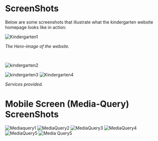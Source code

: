 # ScreenShots


Below are some screenshots that illustrate what the kindergarten website homepage looks like in action:

![Kindergarten1](https://github.com/Moamenayman01/Kindergarten-Website/assets/93351511/90370542-ab0f-4143-aca6-76273891c32e)


*The Hero-image of the website.*

<br>

![kindergarten2](https://github.com/Moamenayman01/Kindergarten-Website/assets/93351511/6ab7edf6-b6ff-4d6b-a2e1-97481d0b7586)

![kindergarten3](https://github.com/Moamenayman01/Kindergarten-Website/assets/93351511/15fdb254-4b92-4f9c-8531-435daeb34e17)
![Kindergarten4](https://github.com/Moamenayman01/Kindergarten-Website/assets/93351511/94f58889-da12-4c04-8c36-10fa2a0bc25b)


*Services provided.*






#  Mobile Screen (Media-Query) ScreenShots
![Mediaquery1](https://github.com/Moamenayman01/Kindergarten-Website/assets/93351511/daec18fe-6d61-42e5-ba98-9d4edcbbf6f4)
![MediaQuery2](https://github.com/Moamenayman01/Kindergarten-Website/assets/93351511/4d0a63ff-66eb-41ef-b0f1-cd6b4b2ae62c)
![MediaQuery3](https://github.com/Moamenayman01/Kindergarten-Website/assets/93351511/7c5f5766-894a-4e36-932c-2a5574b26779)
![MediaQuery4](https://github.com/Moamenayman01/Kindergarten-Website/assets/93351511/ef25b733-e330-416f-92b2-e81d9177b47e)
![MediaQuery5](https://github.com/Moamenayman01/Kindergarten-Website/assets/93351511/fb7de255-2bdd-4945-831d-1f6e59aaca27)
![Media Query5](https://github.com/Moamenayman01/Kindergarten-Website/assets/93351511/d02c2ff5-7aad-4d76-b988-09ab908e45ca)




